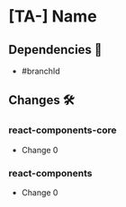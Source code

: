 # [TA-] Name

## Dependencies :link:

-   #branchId

## Changes :hammer_and_wrench:

### react-components-core

-   Change 0

### react-components

-   Change 0
